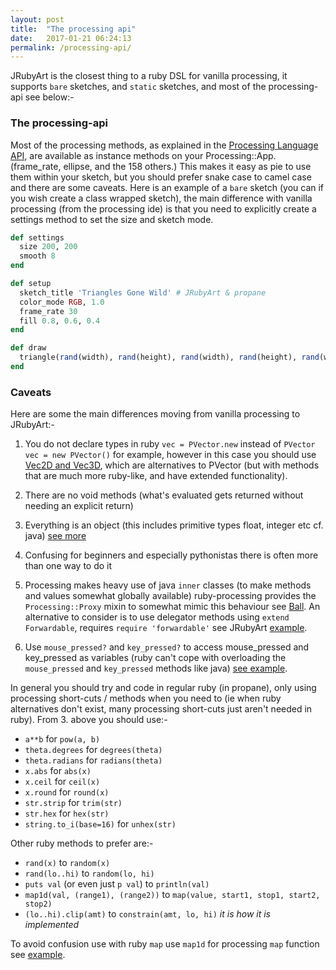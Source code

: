 ```yaml
---
layout: post
title:  "The processing api"
date:   2017-01-21 06:24:13
permalink: /processing-api/
---
```


JRubyArt is the closest thing to a ruby DSL for vanilla processing, it supports `bare` sketches, and `static` sketches, and most of the processing-api see below:-

### The processing-api

Most of the processing methods, as explained in the [Processing Language API][processing], are available as instance methods on your Processing::App. (frame_rate, ellipse, and the 158 others.) This makes it easy as pie to use them within your sketch, but you should prefer snake case to camel case and there are some caveats. Here is an example of a `bare` sketch (you can if you wish create a class wrapped sketch), the main difference with vanilla processing (from the processing ide) is that you need to explicitly create a settings method to set the size and sketch mode.

``` ruby
def settings
  size 200, 200
  smooth 8
end

def setup
  sketch_title 'Triangles Gone Wild' # JRubyArt & propane
  color_mode RGB, 1.0
  frame_rate 30
  fill 0.8, 0.6, 0.4
end

def draw
  triangle(rand(width), rand(height), rand(width), rand(height), rand(width), rand(height))
end

```

### Caveats

Here are some the main differences moving from vanilla processing to JRubyArt:-

1. You do not declare types in ruby `vec = PVector.new` instead of `PVector vec = new PVector()` for example, however in this case you should use [Vec2D and Vec3D][vec], which are alternatives to PVector (but with methods that are much more ruby-like, and have extended functionality).

2. There are no void methods (what's evaluated gets returned without needing an explicit return)

3. Everything is an object (this includes primitive types float, integer etc cf. java) [see more][about]
4. Confusing for beginners and especially pythonistas there is often more than one way to do it

5. Processing makes heavy use of java `inner` classes (to make methods and values somewhat globally available) ruby-processing provides the `Processing::Proxy` mixin to somewhat mimic this behaviour see [Ball][ball]. An alternative to consider is to use delegator methods using `extend Forwardable`, requires `require 'forwardable'` see JRubyArt [example][].

6. Use `mouse_pressed?` and `key_pressed?` to access mouse_pressed and key_pressed as variables (ruby can't cope with overloading the `mouse_pressed` and `key_pressed` methods like java) [see example][mouse_pressed?].


In general you should try and code in regular ruby (in propane), only using processing short-cuts / methods when you need to (ie when ruby alternatives don't exist, many processing short-cuts just aren't needed in ruby). From 3. above you should use:-

* `a**b` for `pow(a, b)`
* `theta.degrees` for `degrees(theta)`
* `theta.radians` for `radians(theta)`
* `x.abs` for `abs(x)`
* `x.ceil` for `ceil(x)`
* `x.round` for `round(x)`
* `str.strip` for `trim(str)`
* `str.hex` for `hex(str)`
* `string.to_i(base=16)` for `unhex(str)`

Other ruby methods to prefer are:-

* `rand(x)` to `random(x)`
* `rand(lo..hi)` to `random(lo, hi)`
* `puts val` (or even just `p val`) to `println(val)`
* `map1d(val, (range1), (range2))` to `map(value, start1, stop1, start2, stop2)`
* `(lo..hi).clip(amt)` to `constrain(amt, lo, hi)` _it is how it is implemented_

To avoid confusion use with ruby `map` use `map1d` for processing `map` function see [example][map1d].

[script]:https://atom.io/packages/script
[about]:https://www.ruby-lang.org/en/about/
[vec]:https://ruby-processing.github.io/JRubyArt/classes.html
[ball]:https://github.com/ruby-processing/JRubyArt-examples/blob/master/contributed/circle_collision.rb
[example]:https://github.com/ruby-processing/JRubyArt-examples/blob/master/external_library/gem/toxiclibs/soft_body/library/blanket/lib/particle.rb
[processing]:https://processing.org/reference/
[map1d]:https://github.com/ruby-processing/JRubyArt-examples/blob/master/contributed/circles.rb
[mouse_pressed?]:https://github.com/ruby-processing/JrubyArt-examples/blob/master/contributed/re_sample.rb
